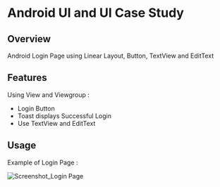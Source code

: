 # Android UI and UI Case Study

## Overview
Android Login Page using Linear Layout, Button, TextView and EditText

## Features
Using View and Viewgroup :
- Login Button
- Toast displays Successful Login
- Use TextView and EditText

## Usage
Example of Login Page :

![Screenshot_Login Page](https://user-images.githubusercontent.com/56164259/68088233-646aa580-fe8f-11e9-8735-e5fb469e8642.png)

